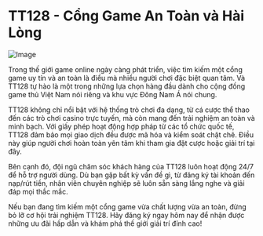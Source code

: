 # TT128 - Cổng Game An Toàn và Hài Lòng

![Image](https://github.com/user-attachments/assets/bd51ea9f-0666-407b-a7a7-98ead6de688c)

Trong thế giới game online ngày càng phát triển, việc tìm kiếm một cổng game uy tín và an toàn là điều mà nhiều người chơi đặc biệt quan tâm. Và TT128 tự hào là một trong những lựa chọn hàng đầu dành cho cộng đồng game thủ Việt Nam nói riêng và khu vực Đông Nam Á nói chung.

TT128 không chỉ nổi bật với hệ thống trò chơi đa dạng, từ cá cược thể thao đến các trò chơi casino trực tuyến, mà còn mang đến trải nghiệm an toàn và minh bạch. Với giấy phép hoạt động hợp pháp từ các tổ chức quốc tế, TT128 đảm bảo mọi giao dịch đều được mã hóa và kiểm soát chặt chẽ. Điều này giúp người chơi hoàn toàn yên tâm khi tham gia đặt cược hoặc giải trí tại đây.

Bên cạnh đó, đội ngũ chăm sóc khách hàng của TT128 luôn hoạt động 24/7 để hỗ trợ người dùng. Dù bạn gặp bất kỳ vấn đề gì, từ đăng ký tài khoản đến nạp/rút tiền, nhân viên chuyên nghiệp sẽ luôn sẵn sàng lắng nghe và giải đáp mọi thắc mắc.

Nếu bạn đang tìm kiếm một cổng game vừa chất lượng vừa an toàn, đừng bỏ lỡ cơ hội trải nghiệm TT128. Hãy đăng ký ngay hôm nay để nhận được những ưu đãi hấp dẫn và khám phá thế giới giải trí đỉnh cao!